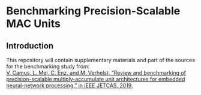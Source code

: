 Benchmarking Precision-Scalable MAC Units
=========================================

Introduction
------------

This repository will contain supplementary materials and part of the
sources for the benchmarking study from:\
[V. Camus, L. Mei, C. Enz, and M. Verhelst, “Review and benchmarking
of precision-scalable multiply-accumulate unit architectures for
embedded neural-network processing,” in IEEE JETCAS, 2019.
](https://doi.org/10.1109/JETCAS.2019.2950386)
